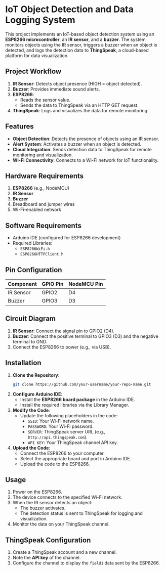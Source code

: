 # IoT Object Detection and Data Logging System

This project implements an IoT-based object detection system using an **ESP8266 microcontroller**, an **IR sensor**, and a **buzzer**. The system monitors objects using the IR sensor, triggers a buzzer when an object is detected, and logs the detection data to **ThingSpeak**, a cloud-based platform for data visualization.
## Project Workflow
1. **IR Sensor**: Detects object presence (HIGH = object detected).
2. **Buzzer**: Provides immediate sound alerts.
3. **ESP8266**: 
   - Reads the sensor value.
   - Sends the data to ThingSpeak via an HTTP GET request.
4. **ThingSpeak**: Logs and visualizes the data for remote monitoring.
## Features
- **Object Detection**: Detects the presence of objects using an IR sensor.
- **Alert System**: Activates a buzzer when an object is detected.
- **Cloud Integration**: Sends detection data to ThingSpeak for remote monitoring and visualization.
- **Wi-Fi Connectivity**: Connects to a Wi-Fi network for IoT functionality.
## Hardware Requirements
1. **ESP8266** (e.g., NodeMCU)
2. **IR Sensor**
3. **Buzzer**
4. Breadboard and jumper wires
5. Wi-Fi-enabled network
## Software Requirements
- Arduino IDE (configured for ESP8266 development)
- Required Libraries:
  - `ESP8266WiFi.h`
  - `ESP8266HTTPClient.h`
## Pin Configuration
| Component      | GPIO Pin | NodeMCU Pin |
|----------------|----------|-------------|
| IR Sensor      | GPIO2    | D4          |
| Buzzer         | GPIO3    | D3          |
## Circuit Diagram
1. **IR Sensor**: Connect the signal pin to GPIO2 (D4).
2. **Buzzer**: Connect the positive terminal to GPIO3 (D3) and the negative terminal to GND.
3. Connect the ESP8266 to power (e.g., via USB).
## Installation
1. **Clone the Repository**:
   ```bash
   git clone https://github.com/your-username/your-repo-name.git
   ```
2. **Configure Arduino IDE**:
   - Install the **ESP8266 board package** in the Arduino IDE.
   - Install the required libraries via the Library Manager.
3. **Modify the Code**:
   - Update the following placeholders in the code:
     - `SSID`: Your Wi-Fi network name.
     - `PASSWORD`: Your Wi-Fi password.
     - `SERVER`: ThingSpeak server URL (e.g., `http://api.thingspeak.com`).
     - `API KEY`: Your ThingSpeak channel API key.
4. **Upload the Code**:
   - Connect the ESP8266 to your computer.
   - Select the appropriate board and port in Arduino IDE.
   - Upload the code to the ESP8266.
## Usage
1. Power on the ESP8266.
2. The device connects to the specified Wi-Fi network.
3. When the IR sensor detects an object:
   - The buzzer activates.
   - The detection status is sent to ThingSpeak for logging and visualization.
4. Monitor the data on your ThingSpeak channel.
## ThingSpeak Configuration
1. Create a ThingSpeak account and a new channel.
2. Note the **API key** of the channel.
3. Configure the channel to display the `field1` data sent by the ESP8266.
